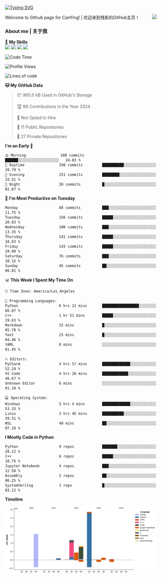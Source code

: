 [![Typing SVG](https://readme-typing-svg.herokuapp.com?size=25&duration=3500&color=00FFFF&vCenter=true&width=250&height=40&lines=Hi+Welcome+%F0%9F%91%8B%F0%9F%8F%BB;I'm+CanYing|残影)](https://git.io/typing-svg)

<a href="#">
  <img align="right" src="https://github-readme-stats.vercel.app/api?username=CanYing0913&count_private=true&rank_icon=github&show_icons=true&bg_color=15,f2f7fd,E0EAFC&" />
</a>

Welcome to Github page for CanYing! | 欢迎来到残影的GitHub主页！

### About me | 关于我

🌟 **My Skills**  
![](https://img.shields.io/badge/-C-A8B9CC?style=flat-square&logo=C&logoColor=fff)
![](https://img.shields.io/badge/-C++-00599C?style=flat-square&logo=Cpp&logoColor=fff)
![](https://img.shields.io/badge/-Python-3776AB?style=flat-square&logo=Python&logoColor=fff)
![](https://img.shields.io/badge/-Linux-000000?style=flat-square&logo=Linux&logoColor=fff)

<!--START_SECTION:waka-->
![Code Time](http://img.shields.io/badge/Code%20Time-8%20hrs%2043%20mins-blue)

![Profile Views](http://img.shields.io/badge/Profile%20Views-83-blue)

![Lines of code](https://img.shields.io/badge/From%20Hello%20World%20I%27ve%20Written-7.1%20million%20lines%20of%20code-blue)

**🐱 My GitHub Data** 

> 📦 965.0 kB Used in GitHub's Storage 
 > 
> 🏆 66 Contributions in the Year 2024
 > 
> 🚫 Not Opted to Hire
 > 
> 📜 11 Public Repositories 
 > 
> 🔑 27 Private Repositories 
 > 
**I'm an Early 🐤** 

```text
🌞 Morning                180 commits         ██████░░░░░░░░░░░░░░░░░░░   24.03 % 
🌆 Daytime                298 commits         ██████████░░░░░░░░░░░░░░░   39.79 % 
🌃 Evening                251 commits         ████████░░░░░░░░░░░░░░░░░   33.51 % 
🌙 Night                  20 commits          █░░░░░░░░░░░░░░░░░░░░░░░░   02.67 % 
```
📅 **I'm Most Productive on Tuesday** 

```text
Monday                   88 commits          ███░░░░░░░░░░░░░░░░░░░░░░   11.75 % 
Tuesday                  156 commits         █████░░░░░░░░░░░░░░░░░░░░   20.83 % 
Wednesday                100 commits         ███░░░░░░░░░░░░░░░░░░░░░░   13.35 % 
Thursday                 141 commits         █████░░░░░░░░░░░░░░░░░░░░   18.83 % 
Friday                   143 commits         █████░░░░░░░░░░░░░░░░░░░░   19.09 % 
Saturday                 76 commits          ███░░░░░░░░░░░░░░░░░░░░░░   10.15 % 
Sunday                   45 commits          ██░░░░░░░░░░░░░░░░░░░░░░░   06.01 % 
```


📊 **This Week I Spent My Time On** 

```text
🕑︎ Time Zone: America/Los_Angeles

💬 Programming Languages: 
Python                   6 hrs 21 mins       █████████████████░░░░░░░░   66.87 % 
C++                      1 hr 51 mins        █████░░░░░░░░░░░░░░░░░░░░   19.63 % 
Markdown                 32 mins             █░░░░░░░░░░░░░░░░░░░░░░░░   05.78 % 
Text                     25 mins             █░░░░░░░░░░░░░░░░░░░░░░░░   04.46 % 
YAML                     8 mins              ░░░░░░░░░░░░░░░░░░░░░░░░░   01.45 % 

🔥 Editors: 
PyCharm                  4 hrs 57 mins       █████████████░░░░░░░░░░░░   52.24 % 
VS Code                  4 hrs 26 mins       ████████████░░░░░░░░░░░░░   46.67 % 
Unknown Editor           6 mins              ░░░░░░░░░░░░░░░░░░░░░░░░░   01.10 % 

💻 Operating System: 
Windows                  5 hrs 4 mins        █████████████░░░░░░░░░░░░   53.33 % 
Linux                    3 hrs 45 mins       ██████████░░░░░░░░░░░░░░░   39.51 % 
WSL                      40 mins             ██░░░░░░░░░░░░░░░░░░░░░░░   07.16 % 
```

**I Mostly Code in Python** 

```text
Python                   9 repos             ███████░░░░░░░░░░░░░░░░░░   28.12 % 
C++                      6 repos             █████░░░░░░░░░░░░░░░░░░░░   18.75 % 
Jupyter Notebook         4 repos             ███░░░░░░░░░░░░░░░░░░░░░░   12.50 % 
Assembly                 2 repos             ██░░░░░░░░░░░░░░░░░░░░░░░   06.25 % 
SystemVerilog            1 repo              █░░░░░░░░░░░░░░░░░░░░░░░░   03.12 % 
```



**Timeline**

![Lines of Code chart](https://raw.githubusercontent.com/CanYing0913/CanYing0913/master/assets/bar_graph.png)


<!--END_SECTION:waka-->

